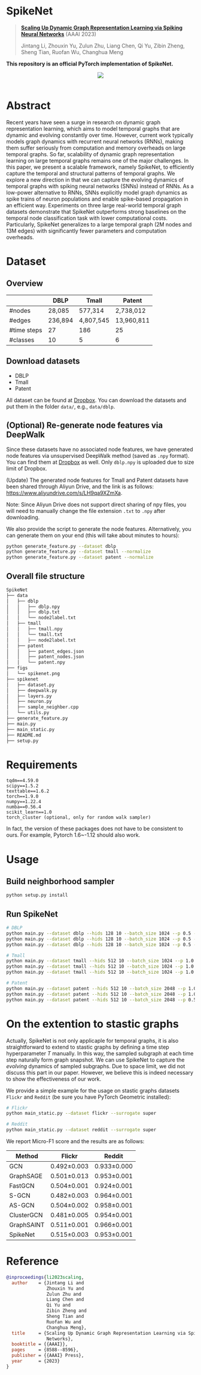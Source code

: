 # SpikeNet
> [**Scaling Up Dynamic Graph Representation Learning via Spiking Neural Networks**](https://arxiv.org/abs/2208.10364) (AAAI 2023)
>
> Jintang Li, Zhouxin Yu, Zulun Zhu, Liang Chen, Qi Yu, Zibin Zheng, Sheng Tian, Ruofan Wu, Changhua Meng    

**This repository is an official PyTorch implementation of SpikeNet.**
<div align="center">
  <img src="figs/spikenet.png"/>
</div><br/>


# Abstract
Recent years have seen a surge in research on dynamic graph representation learning, which aims to model temporal graphs that are dynamic and evolving constantly over time. However, current work typically models graph dynamics with recurrent neural networks (RNNs), making them suffer seriously from computation and memory overheads on large temporal graphs. So far, scalability of dynamic graph representation learning on large temporal graphs remains one of the major challenges. In this paper, we present a scalable framework, namely SpikeNet, to efficiently capture the temporal and structural patterns of temporal graphs. We explore a new direction in that we can capture the evolving dynamics of temporal graphs with spiking neural networks (SNNs) instead of RNNs. As a low-power alternative to RNNs, SNNs explicitly model graph dynamics as spike trains of neuron populations and enable spike-based propagation in an efficient way. Experiments on three large real-world temporal graph datasets demonstrate that SpikeNet outperforms strong baselines on the temporal node classification task with lower computational costs. Particularly, SpikeNet generalizes to a large temporal graph (2M nodes and 13M edges) with significantly fewer parameters and computation overheads.

# Dataset
## Overview
|             | DBLP    | Tmall     | Patent     |
| ----------- | ------- | --------- | ---------- |
| #nodes      | 28,085  | 577,314   | 2,738,012 |
| #edges      | 236,894 | 4,807,545 | 13,960,811 |
| #time steps | 27      | 186       | 25         |
| #classes    | 10      | 5         | 6          |

## Download datasets
+ DBLP
+ Tmall
+ Patent
  
All dataset can be found at [Dropbox](https://www.dropbox.com/sh/palzyh5box1uc1v/AACSLHB7PChT-ruN-rksZTCYa?dl=0). 
You can download the datasets and put them in the folder `data/`, e.g., `data/dblp`.

## (Optional) Re-generate node features via DeepWalk
Since these datasets have no associated node features, we have generated node features via unsupervised DeepWalk method (saved as `.npy` format). 
You can find them at [Dropbox](https://www.dropbox.com/sh/palzyh5box1uc1v/AACSLHB7PChT-ruN-rksZTCYa?dl=0) as well. 
Only `dblp.npy` is uploaded due to size limit of Dropbox. 

(Update) The generated node features for Tmall and Patent datasets have been shared through Aliyun Drive, and the link is as follows: https://www.aliyundrive.com/s/LH9qa9XZmXa. 

Note: Since Aliyun Drive does not support direct sharing of npy files, you will need to manually change the file extension `.txt` to `.npy` after downloading. 


We also provide the script to generate the node features. Alternatively, you can generate them on your end (this will take about minutes to hours):

```bash
python generate_feature.py --dataset dblp
python generate_feature.py --dataset tmall --normalize
python generate_feature.py --dataset patent --normalize
```

## Overall file structure
```bash
SpikeNet
├── data
│   ├── dblp
│   │   ├── dblp.npy
│   │   ├── dblp.txt
│   │   └── node2label.txt
│   ├── tmall
│   │   ├── tmall.npy
│   │   └── tmall.txt
│   │   ├── node2label.txt
│   ├── patent
│   │   ├── patent_edges.json
│   │   ├── patent_nodes.json
│   │   └── patent.npy
├── figs
│   └── spikenet.png
├── spikenet
│   ├── dataset.py
│   ├── deepwalk.py
│   ├── layers.py
│   ├── neuron.py
│   ├── sample_neighber.cpp
│   └── utils.py
├── generate_feature.py
├── main.py
├── main_static.py
├── README.md
├── setup.py
```
# Requirements

```
tqdm==4.59.0
scipy==1.5.2
texttable==1.6.2
torch==1.9.0
numpy==1.22.4
numba==0.56.4
scikit_learn==1.0
torch_cluster (optional, only for random walk sampler)
```
In fact, the version of these packages does not have to be consistent to ours. For example, Pytorch 1.6~-1.12 should also work.



# Usage

## Build neighborhood sampler
```bash
python setup.py install
```

## Run SpikeNet

```bash
# DBLP
python main.py --dataset dblp --hids 128 10 --batch_size 1024 --p 0.5 --train_size 0.4
python main.py --dataset dblp --hids 128 10 --batch_size 1024 --p 0.5 --train_size 0.6
python main.py --dataset dblp --hids 128 10 --batch_size 1024 --p 0.5 --train_size 0.8

# Tmall
python main.py --dataset tmall --hids 512 10 --batch_size 1024 --p 1.0 --train_size 0.4
python main.py --dataset tmall --hids 512 10 --batch_size 1024 --p 1.0 --train_size 0.6
python main.py --dataset tmall --hids 512 10 --batch_size 1024 --p 1.0 --train_size 0.8

# Patent
python main.py --dataset patent --hids 512 10 --batch_size 2048 --p 1.0 --train_size 0.4
python main.py --dataset patent --hids 512 10 --batch_size 2048 --p 1.0 --train_size 0.6
python main.py --dataset patent --hids 512 10 --batch_size 2048 --p 0.5 --train_size 0.8
```


# On the extention to stastic graphs
Actually, SpikeNet is not only applicaple for temporal graphs, it is also straightforward to extend to stastic graphs by defining a time step hyperparameter $T$ manually.
In this way, the sampled subgraph at each time step naturally form graph snapshot. We can use SpikeNet to capture the *evolving* dynamics of sampled subgraphs.
Due to space limit, we did not discuss this part in our paper. However, we believe this is indeed necessary to show the effectiveness of our work.


We provide a simple example for the usage on stastic graphs datasets `Flickr` and `Reddit` (be sure you have PyTorch Geometric installed):

```bash
# Flickr
python main_static.py --dataset flickr --surrogate super

# Reddit
python main_static.py --dataset reddit --surrogate super
```

We report Micro-F1 score and the results are as follows:

| Method     | Flickr      | Reddit      |
| ---------- | ----------- | ----------- |
| GCN        | 0.492±0.003 | 0.933±0.000 |
| GraphSAGE  | 0.501±0.013 | 0.953±0.001 |
| FastGCN    | 0.504±0.001 | 0.924±0.001 |
| S-GCN      | 0.482±0.003 | 0.964±0.001 |
| AS-GCN     | 0.504±0.002 | 0.958±0.001 |
| ClusterGCN | 0.481±0.005 | 0.954±0.001 |
| GraphSAINT | 0.511±0.001 | 0.966±0.001 |
| SpikeNet   | 0.515±0.003 | 0.953±0.001 |

# Reference
```bibtex
@inproceedings{li2023scaling,
  author    = {Jintang Li and
               Zhouxin Yu and
               Zulun Zhu and
               Liang Chen and
               Qi Yu and
               Zibin Zheng and
               Sheng Tian and
               Ruofan Wu and
               Changhua Meng},
  title     = {Scaling Up Dynamic Graph Representation Learning via Spiking Neural
               Networks},
  booktitle = {{AAAI}},
  pages     = {8588--8596},
  publisher = {{AAAI} Press},
  year      = {2023}
}
```
